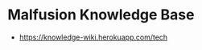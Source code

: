 <!-- TITLE: Home -->
<!-- SUBTITLE: This is where I put all of my life learnings. From health, to food, to tech, to development, to ideas. -->

# Malfusion Knowledge Base
- https://knowledge-wiki.herokuapp.com/tech